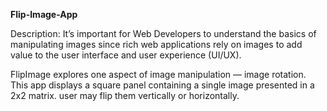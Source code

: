 **Flip-Image-App**
 
Description: It’s important for Web Developers to understand the basics of manipulating images since rich web applications rely on images to add value to the user interface and user experience (UI/UX).

FlipImage explores one aspect of image manipulation — image rotation. This app displays a square panel containing a single image presented in a 2x2 matrix. user may flip them vertically or horizontally.

